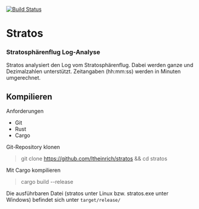 [![Build Status](https://ltheinrich.de/stratos/workflows/CI/badge.svg)](https://ltheinrich.de/stratos/actions?query=workflow%3ACI)

# Stratos
### Stratosphärenflug Log-Analyse
Stratos analysiert den Log vom Stratosphärenflug.
Dabei werden ganze und Dezimalzahlen unterstützt. Zeitangaben (hh:mm:ss) werden in Minuten umgerechnet.

## Kompilieren
Anforderungen
 - Git
 - Rust
 - Cargo

Git-Repository klonen
> git clone https://github.com/ltheinrich/stratos && cd stratos

Mit Cargo kompilieren
> cargo build --release

Die ausführbaren Datei (stratos unter Linux bzw. stratos.exe unter Windows) befindet sich unter `target/release/`
